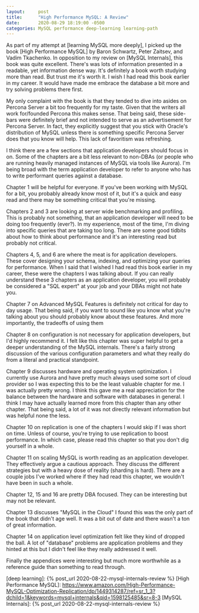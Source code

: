 ```yaml
---
layout:     post
title:      "High Performance MySQL: A Review"
date:       2020-08-29 18:19:00 -0500
categories: MySQL performance deep-learning learning-path
---
```


As part of my attempt at [learning MySQL more deeply], I picked up the book
[High Performance MySQL] by Baron Schwartz, Peter Zaitsev, and Vadim Tkachenko.
In opposition to my review on [MySQL Internals], this book was quite excellent.
There's was lots of information presented in a readable, yet information dense way.
It's definitely a book worth studying more than read.  But trust me it's worth it.
I wish I had read this book earlier in my career.  It would have made me embrace
the database a bit more and try solving problems there first.

My only complaint with the book is that they tended to dive into asides on Percona Server
a bit too frequently for my taste.  Given that the writers all work for/founded Percona
this makes sense.  That being said, these side-bars were definitely brief and not
intended to serve as an advertisement for Percona Server.  In fact, they explicitly
suggest that you stick with Oracle's distribution of MySQL unless there is something
specific Percona Server does that you know will help.  This lack of favoritism was refreshing.

I think there are a few sections that application developers
should focus in on.  Some of the chapters are a bit less relevant to non-DBAs (or
people who are running heavily managed instances of MySQL via tools like Aurora).
I'm being broad with the term application developer to refer to anyone who has to write
performant queries against a database.

Chapter 1 will be helpful for everyone.  If you've been working with MySQL for a bit,
you probably already know most of it, but it's a quick and easy read and there may be something
critical that you're missing.

Chapters 2 and 3 are looking at server wide benchmarking and profiling.  This is probably not something, that
an application developer will need to be doing too frequently (ever?).  In my experience,
most of the time, I'm diving into specific queries that are taking too long.  There are some
good tidbits about how to think about performance and it's an interesting read but probably not critical.

Chapters 4, 5, and 6 are where the meat is for application developers.  These cover designing
your schema, indexing, and optimizing your queries for performance.  When I said that I wished
I had read this book earlier in my career, these were the chapters I was talking about.
If you can really understand these 3 chapters as an application developer, you will probably
be considered a "SQL expert" at your job and your DBAs might not hate you.

Chapter 7 on Advanced MySQL Features is definitely not critical for day to day usage.  That being said, if you want
to sound like you know what you're talking about you should probably know about these features.
And more importantly, the tradeoffs of using them

Chapter 8 on configuration is not necessary for application developers, but I'd highly recommend it.
I felt like this chapter was super helpful to get a deeper understanding of the MySQL internals.
There's a fairly strong discussion of the various configuration parameters and what they really do
from a literal and practical standpoint.

Chapter 9 discusses hardware and operating system optimization.  I currently use Aurora and have
pretty much always used some sort of cloud provider so I was expecting this to be the least valuable
chapter for me.  I was actually pretty wrong.  I think this gave me a real appreciation for the balance
between the hardware and software with databases in general.  I think I may have actually learned more
from this chapter than any other chapter.  That being said, a lot of it was not directly relevant
information but was helpful none the less.

Chapter 10 on replication is one of the chapters I would skip if I was short on time.  Unless of
course, you're trying to use replication to boost performance.  In which case, please read this
chapter so that you don't dig yourself in a whole.

Chapter 11 on scaling MySQL is worth reading as an application developer.  They effectively argue a cautious
approach.  They discuss the different strategies but with a heavy dose of reality (sharding is hard).
There are a couple jobs I've worked where if they had read this chapter, we wouldn't have been in 
such a whole.

Chapter 12, 15 and 16 are pretty DBA focused.  They can be interesting but may not be relevant.

Chapter 13 discusses "MySQL in the Cloud"  I found this was the only part of the book that didn't
age well.  It was a bit out of date and there wasn't a ton of great information.

Chapter 14 on application level optimization felt like they kind of dropped the ball.  A lot
of "database" problems are application problems and they hinted at this but I didn't feel like they
really addressed it well.

Finally the appendices were interesting but much more worthwhile as a reference guide than something
to read through.


[deep learning]: {% post_url 2020-08-22-mysql-internals-review %}
[High Performance MySQL]: https://www.amazon.com/High-Performance-MySQL-Optimization-Replication/dp/1449314287/ref=sr_1_3?dchild=1&keywords=mysql+internals&qid=1598125485&sr=8-3
[MySQL Internals]: {% post_url 2020-08-22-mysql-internals-review %}
